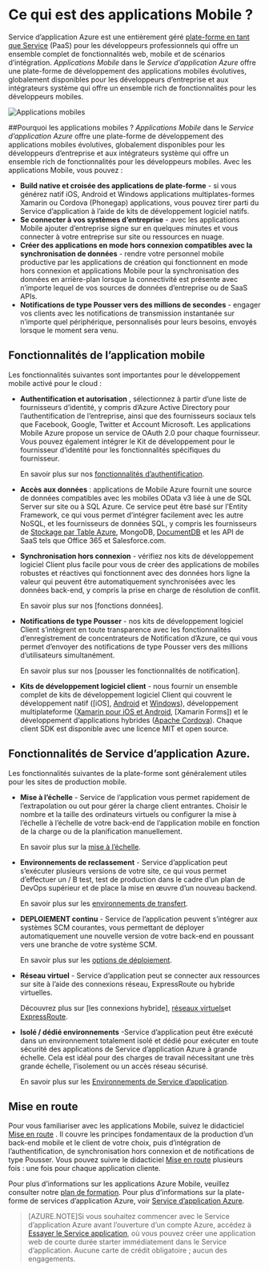 <properties
    pageTitle="Quelles sont les applications Mobile"
    description="Découvrez quels sont les avantages App Service apporte à votre entreprise les applications mobiles."
    services="app-service\mobile"
    documentationCenter=""
    authors="adrianhall"
    manager="yochayk"
    editor=""/>

<tags
    ms.service="app-service-mobile"
    ms.workload="na"
    ms.tgt_pltfrm="mobile-multiple"
    ms.devlang="na"
    ms.topic="hero-article"
    ms.date="10/01/2016"
    ms.author="adrianha"/>

# <a name="getting-started"> </a>Ce qui est des applications Mobile ?

Service d’application Azure est une entièrement géré [plate-forme en tant que Service](https://azure.microsoft.com/overview/what-is-paas/) (PaaS) pour les développeurs professionnels qui offre un ensemble complet de fonctionnalités web, mobile et de scénarios d’intégration. *Applications Mobile* dans le *Service d’application Azure* offre une plate-forme de développement des applications mobiles évolutives, globalement disponibles pour les développeurs d’entreprise et aux intégrateurs système qui offre un ensemble rich de fonctionnalités pour les développeurs mobiles.

![Applications mobiles](./media/app-service-mobile-value-prop/overview.png)

##<a name="why-mobile-apps"></a>Pourquoi les applications mobiles ?
*Applications Mobile* dans le *Service d’application Azure* offre une plate-forme de développement des applications mobiles évolutives, globalement disponibles pour les développeurs d’entreprise et aux intégrateurs système qui offre un ensemble rich de fonctionnalités pour les développeurs mobiles. Avec les applications Mobile, vous pouvez :

- **Build native et croisée des applications de plate-forme** - si vous générez natif iOS, Android et Windows applications multiplates-formes Xamarin ou Cordova (Phonegap) applications, vous pouvez tirer parti du Service d’application à l’aide de kits de développement logiciel natifs.
- **Se connecter à vos systèmes d’entreprise** - avec les applications Mobile ajouter d’entreprise signe sur en quelques minutes et vous connecter à votre entreprise sur site ou ressources en nuage.
- **Créer des applications en mode hors connexion compatibles avec la synchronisation de données** - rendre votre personnel mobile productive par les applications de création qui fonctionnent en mode hors connexion et applications Mobile pour la synchronisation des données en arrière-plan lorsque la connectivité est présente avec n’importe lequel de vos sources de données d’entreprise ou de SaaS APIs.
- **Notifications de type Pousser vers des millions de secondes** - engager vos clients avec les notifications de transmission instantanée sur n’importe quel périphérique, personnalisés pour leurs besoins, envoyés lorsque le moment sera venu.

## <a name="mobile-app-features"></a>Fonctionnalités de l’application mobile
Les fonctionnalités suivantes sont importantes pour le développement mobile activé pour le cloud :

- **Authentification et autorisation** , sélectionnez à partir d’une liste de fournisseurs d’identité, y compris d’Azure Active Directory pour l’authentification de l’entreprise, ainsi que des fournisseurs sociaux tels que Facebook, Google, Twitter et Account Microsoft.  Les applications Mobile Azure propose un service de OAuth 2.0 pour chaque fournisseur.  Vous pouvez également intégrer le Kit de développement pour le fournisseur d’identité pour les fonctionnalités spécifiques du fournisseur.

  En savoir plus sur nos [fonctionnalités d’authentification].

- **Accès aux données** : applications de Mobile Azure fournit une source de données compatibles avec les mobiles OData v3 liée à une de SQL Server sur site ou à SQL Azure.  Ce service peut être basé sur l’Entity Framework, ce qui vous permet d’intégrer facilement avec les autre NoSQL, et les fournisseurs de données SQL, y compris les fournisseurs de [Stockage par Table Azure], MongoDB, [DocumentDB] et les API de SaaS tels que Office 365 et Salesforce.com.
- **Synchronisation hors connexion** - vérifiez nos kits de développement logiciel Client plus facile pour vous de créer des applications de mobiles robustes et réactives qui fonctionnent avec des données hors ligne la valeur qui peuvent être automatiquement synchronisées avec les données back-end, y compris la prise en charge de résolution de conflit.

  En savoir plus sur nos [fonctions données].

- **Notifications de type Pousser** - nos kits de développement logiciel Client s’intègrent en toute transparence avec les fonctionnalités d’enregistrement de concentrateurs de Notification d’Azure, ce qui vous permet d’envoyer des notifications de type Pousser vers des millions d’utilisateurs simultanément.

  En savoir plus sur nos [pousser les fonctionnalités de notification].

- **Kits de développement logiciel client** - nous fournir un ensemble complet de kits de développement logiciel Client qui couvrent le développement natif ([iOS], [Android] et [Windows]), développement multiplateforme ([Xamarin pour iOS et Android], [Xamarin Forms]) et le développement d’applications hybrides ([Apache Cordova]).  Chaque client SDK est disponible avec une licence MIT et open source.

## <a name="azure-app-service-features"></a>Fonctionnalités de Service d’application Azure.
Les fonctionnalités suivantes de la plate-forme sont généralement utiles pour les sites de production mobile.

- **Mise à l’échelle** - Service de l’application vous permet rapidement de l’extrapolation ou out pour gérer la charge client entrantes. Choisir le nombre et la taille des ordinateurs virtuels ou configurer la mise à l’échelle à l’échelle de votre back-end de l’application mobile en fonction de la charge ou de la planification manuellement.

  En savoir plus sur la [mise à l’échelle].

- **Environnements de reclassement** - Service d’application peut s’exécuter plusieurs versions de votre site, ce qui vous permet d’effectuer un / B test, test de production dans le cadre d’un plan de DevOps supérieur et de place la mise en œuvre d’un nouveau backend.

  En savoir plus sur les [environnements de transfert].

- **DEPLOIEMENT continu** - Service de l’application peuvent s’intégrer aux systèmes SCM courantes, vous permettant de déployer automatiquement une nouvelle version de votre back-end en poussant vers une branche de votre système SCM.

  En savoir plus sur les [options de déploiement].

- **Réseau virtuel** - Service d’application peut se connecter aux ressources sur site à l’aide des connexions réseau, ExpressRoute ou hybride virtuelles.

  Découvrez plus sur [les connexions hybride], [réseaux virtuels]et [ExpressRoute].

- **Isolé / dédié environnements** -Service d’application peut être exécuté dans un environnement totalement isolé et dédié pour exécuter en toute sécurité des applications de Service d’application Azure à grande échelle.  Cela est idéal pour des charges de travail nécessitant une très grande échelle, l’isolement ou un accès réseau sécurisé.

  En savoir plus sur les [Environnements de Service d’application].

## <a name="getting-started"></a>Mise en route ##
Pour vous familiariser avec les applications Mobile, suivez le didacticiel [Mise en route] .  Il couvre les principes fondamentaux de la production d’un back-end mobile et le client de votre choix, puis d’intégration de l’authentification, de synchronisation hors connexion et de notifications de type Pousser.  Vous pouvez suivre le didacticiel [Mise en route] plusieurs fois : une fois pour chaque application cliente.

Pour plus d’informations sur les applications Azure Mobile, veuillez consulter notre [plan de formation].
Pour plus d’informations sur la plate-forme de services d’application Azure, voir [Service d’application Azure].

>[AZURE.NOTE]Si vous souhaitez commencer avec le Service d’application Azure avant l’ouverture d’un compte Azure, accédez à [Essayer le Service application](https://tryappservice.azure.com/?appServiceName=mobile), où vous pouvez créer une application web de courte durée starter immédiatement dans le Service d’application. Aucune carte de crédit obligatoire ; aucun des engagements.

<!-- URLs. -->
[Migrate your Mobile Service to App Service]: app-service-mobile-migrating-from-mobile-services.md
[Service d’application Azure]: ../app-service/app-service-value-prop-what-is.md
[Mise en route]: app-service-mobile-ios-get-started.md
[Stockage par Table Azure]: ../storage/storage-getting-started-guide.md
[DocumentDB]: ../documentdb/documentdb-get-started.md
[fonctionnalités d’authentification]: ./app-service-mobile-auth.md
[fonctionnalités de données]: ./app-service-mobile-offline-data-sync.md
[fonctionnalités de notification de transmission]: ../notification-hubs/notification-hubs-push-notification-overview.md
[e/s]: ./app-service-mobile-ios-how-to-use-client-library.md
[Android]: ./app-service-mobile-android-how-to-use-client-library.md
[Windows]: ./app-service-mobile-dotnet-how-to-use-client-library.md
[Xamarin pour iOS et Android]: ./app-service-mobile-dotnet-how-to-use-client-library.md
[Formulaires de Xamarin]: ./app-service-mobile-xamarin-forms-get-started.md
[Apache Cordova]: ./app-service-mobile-cordova-how-to-use-client-library.md
[mise à l’échelle]: ../app-service-web/web-sites-scale.md
[environnements de transfert]: ../app-service-web/web-sites-staged-publishing.md
[options de déploiement]: ../app-service-web/web-sites-deploy.md
[connexions hybride]: ../app-service-web/web-sites-hybrid-connection-get-started.md
[réseaux virtuels]: ../app-service-web/web-sites-integrate-with-vnet.md
[ExpressRoute]: ../app-service-web/app-service-app-service-environment-network-configuration-expressroute.md
[Environnements de Service d’application]: ../app-service-web/app-service-app-service-environment-intro.md
[plan de formation]: https://azure.microsoft.com/en-us/documentation/learning-paths/appservice-mobileapps/
